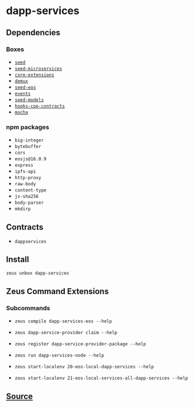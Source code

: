 
dapp-services 
====================




## Dependencies
### Boxes
* [`seed`](seed.md)
* [`seed-microservices`](seed-microservices.md)
* [`core-extensions`](core-extensions.md)
* [`demux`](demux.md)
* [`seed-eos`](seed-eos.md)
* [`events`](events.md)
* [`seed-models`](seed-models.md)
* [`hooks-cpp-contracts`](hooks-cpp-contracts.md)
* [`mocha`](mocha.md)
### npm packages
* `big-integer`
* `bytebuffer`
* `cors`
* `eosjs@16.0.9`
* `express`
* `ipfs-api`
* `http-proxy`
* `raw-body`
* `content-type`
* `js-sha256`
* `body-parser`
* `mkdirp`
## Contracts
* `dappservices`
## Install
```bash
zeus unbox dapp-services
```


## Zeus Command Extensions

### Subcommands
* ```zeus compile dapp-services-eos --help```

* ```zeus dapp-service-provider claim --help```

* ```zeus register dapp-service-provider-package --help```

* ```zeus run dapp-services-node --help```

* ```zeus start-localenv 20-eos-local-dapp-services --help```

* ```zeus start-localenv 21-eos-local-services-all-dapp-services --help```


## [Source](https://github.com/liquidapps-io/zeus-sdk/tree/master/boxes/groups/undefined/dapp-services)
